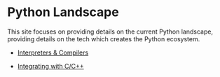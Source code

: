 Python Landscape 
=================

This site focuses on providing details on the current Python landscape, providing
details on the tech which creates the Python ecosystem. 

* [Interpreters & Compilers](interpreters_and_compilers.md)

* [Integrating with C/C++](integrating_c_and_cpp.md)
